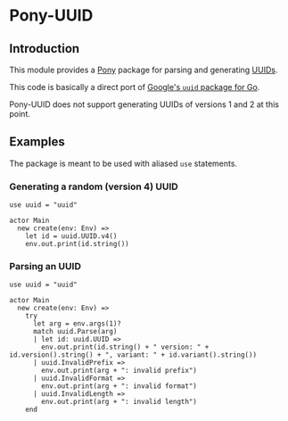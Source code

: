 # Pony-UUID

## Introduction

This module provides a [Pony](https://www.ponylang.io/) package for parsing
and generating [UUIDs](https://tools.ietf.org/html/rfc4122).

This code is basically a direct port of [Google's `uuid` package for Go](https://godoc.org/).

Pony-UUID does not support generating UUIDs of versions 1 and 2 at this point.

## Examples

The package is meant to be used with aliased `use` statements.

### Generating a random (version 4) UUID

```
use uuid = "uuid"

actor Main
  new create(env: Env) =>
    let id = uuid.UUID.v4()
    env.out.print(id.string())
```

### Parsing an UUID

```
use uuid = "uuid"

actor Main
  new create(env: Env) =>
    try
      let arg = env.args(1)?
      match uuid.Parse(arg)
      | let id: uuid.UUID =>
        env.out.print(id.string() + " version: " + id.version().string() + ", variant: " + id.variant().string())
      | uuid.InvalidPrefix =>
        env.out.print(arg + ": invalid prefix")
      | uuid.InvalidFormat =>
        env.out.print(arg + ": invalid format")
      | uuid.InvalidLength =>
        env.out.print(arg + ": invalid length")
    end
```
